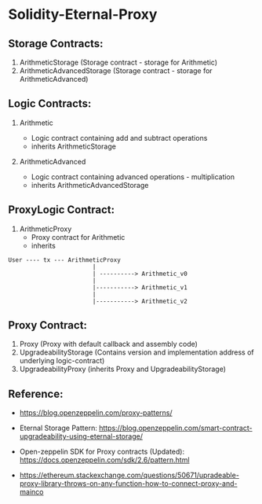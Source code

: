 # Solidity-Eternal-Proxy


## Storage Contracts:

1. ArithmeticStorage (Storage contract - storage for Arithmetic)
2. ArithmeticAdvancedStorage (Storage contract - storage for ArithmeticAdvanced)

## Logic Contracts:

1. Arithmetic 
   - Logic contract containing add and subtract operations
   - inherits ArithmeticStorage

2. ArithmeticAdvanced 
   - Logic contract containing advanced operations - multiplication
   - inherits ArithmeticAdvancedStorage

## ProxyLogic Contract:

1. ArithmeticProxy
   - Proxy contract for Arithmetic
   - inherits 

```
User ---- tx --- ArithmeticProxy
                        |
                        | ----------> Arithmetic_v0
                        |
                        |-----------> Arithmetic_v1
                        |
                        |-----------> Arithmetic_v2
```

## Proxy Contract:

1. Proxy (Proxy with default callback and assembly code)
2. UpgradeabilityStorage (Contains version and implementation address of underlying logic-contract)
3. UpgradeabilityProxy (inherits Proxy and UpgradeabilityStorage)


## Reference:

- https://blog.openzeppelin.com/proxy-patterns/

- Eternal Storage Pattern: 
  https://blog.openzeppelin.com/smart-contract-upgradeability-using-eternal-storage/

- Open-zeppelin SDK for Proxy contracts (Updated):
  https://docs.openzeppelin.com/sdk/2.6/pattern.html

- https://ethereum.stackexchange.com/questions/50671/upradeable-proxy-library-throws-on-any-function-how-to-connect-proxy-and-mainco  